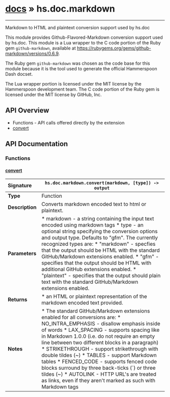 # [docs](index.md) » hs.doc.markdown
---

Markdown to HTML and plaintext conversion support used by hs.doc

This module provides Github-Flavored-Markdown conversion support used by hs.doc.  This module is a Lua wrapper to the C code portion of the Ruby gem `github-markdown`, available at https://rubygems.org/gems/github-markdown/versions/0.6.9.

The Ruby gem `github-markdown` was chosen as the code base for this module because it is the tool used to generate the official Hammerspoon Dash docset.

The Lua wrapper portion is licensed under the MIT license by the Hammerspoon development team.  The C code portion of the Ruby gem is licensed under the MIT license by GitHub, Inc.

## API Overview
* Functions - API calls offered directly by the extension
 * [convert](#convert)

## API Documentation

### Functions

#### [convert](#convert)
| <span style="float: left;">**Signature**</span> | <span style="float: left;">`hs.doc.markdown.convert(markdown, [type]) -> output` </span>                                                          |
| -----------------------------------------------------|---------------------------------------------------------------------------------------------------------|
| **Type**                                             | Function                                                                                         |
| **Description**                                      | Converts markdown encoded text to html or plaintext.                                                                                         |
| **Parameters**                                       |  * markdown - a string containing the input text encoded using markdown tags * type     - an optional string specifying the conversion options and output type.  Defaults to "gfm".  The currently recognized types are:   * "markdown"  - specfies that the output should be HTML with the standard GitHub/Markdown extensions enabled.   * "gfm"       - specifies that the output should be HTML with additional GitHub extensions enabled.   * "plaintext" - specifies that the output should plain text with the standard GitHub/Markdown extensions enabled.                                       |
| **Returns**                                          |  * an HTML or plaintext representation of the markdown encoded text provided.                                                |
| **Notes**                                            |  * The standard GitHub/Markdown extensions enabled for all conversions are:   * NO_INTRA_EMPHASIS -  disallow emphasis inside of words   * LAX_SPACING       - supports spacing like in Markdown 1.0.0 (i.e. do not require an empty line between two different blocks in a paragraph)   * STRIKETHROUGH     - support strikethrough with double tildes (~)   * TABLES            - support Markdown tables   * FENCED_CODE       - supports fenced code blocks surround by three back-ticks (`) or three tildes (~)   * AUTOLINK          - HTTP URL's are treated as links, even if they aren't marked as such with Markdown tags                                                      |

